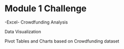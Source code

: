 # Module 1 Challenge 

-Excel- Crowdfunding Analysis

Data Visualization 

Pivot Tables and Charts based on Crowdfunding dataset 
